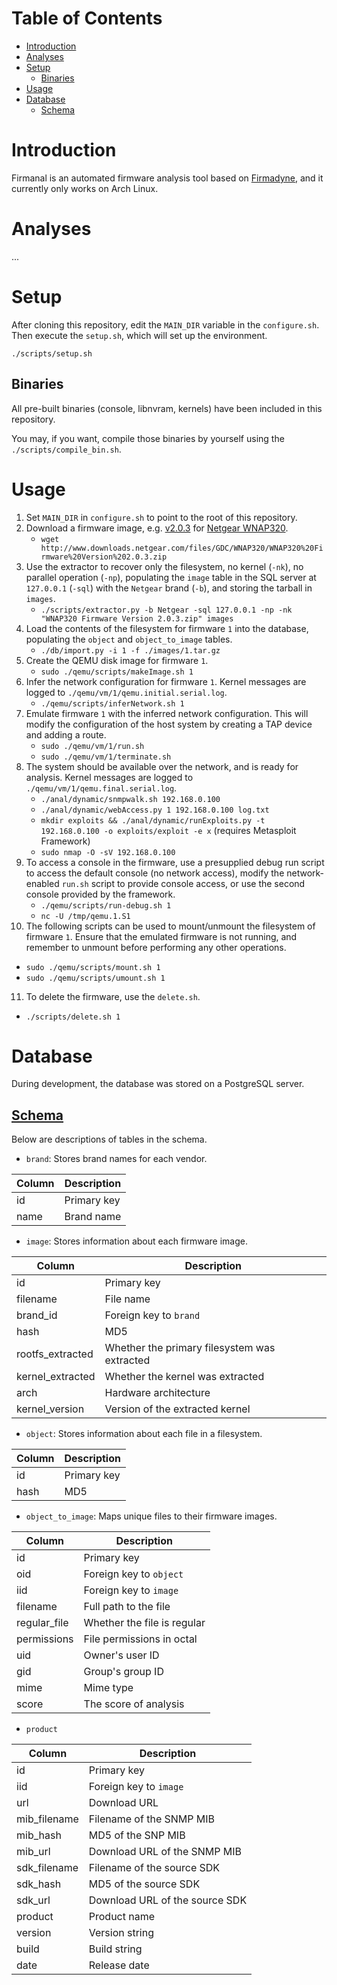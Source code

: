 # Table of Contents

- [Introduction](#introduction)
- [Analyses](#analyses)
- [Setup](#setup)
  - [Binaries](#binaries)
- [Usage](#usage)
- [Database](#database-1)
  - [Schema](#schema)

# Introduction

Firmanal is an automated firmware analysis tool based on [Firmadyne](https://github.com/firmadyne/firmadyne),
and it currently only works on Arch Linux.

# Analyses

...

# Setup

After cloning this repository, edit the `MAIN_DIR` variable in the `configure.sh`.
Then execute the `setup.sh`, which will set up the environment.

```
./scripts/setup.sh
```

## Binaries

All pre-built binaries (console, libnvram, kernels) have been included in this repository.

You may, if you want, compile those binaries by yourself using the `./scripts/compile_bin.sh`.

# Usage

1. Set `MAIN_DIR` in `configure.sh` to point to the root of this repository.
2. Download a firmware image, e.g. [v2.0.3](http://www.downloads.netgear.com/files/GDC/WNAP320/WNAP320%20Firmware%20Version%202.0.3.zip) for [Netgear WNAP320](http://www.netgear.com/business/products/wireless/business-wireless/wnap320.aspx).
   * `wget http://www.downloads.netgear.com/files/GDC/WNAP320/WNAP320%20Firmware%20Version%202.0.3.zip`
3. Use the extractor to recover only the filesystem, no kernel (`-nk`), no parallel operation (`-np`), populating the `image` table in the SQL server at `127.0.0.1` (`-sql`) with the `Netgear` brand (`-b`), and storing the tarball in `images`.
   * `./scripts/extractor.py -b Netgear -sql 127.0.0.1 -np -nk "WNAP320 Firmware Version 2.0.3.zip" images`
4. Load the contents of the filesystem for firmware `1` into the database, populating the `object` and `object_to_image` tables.
   * `./db/import.py -i 1 -f ./images/1.tar.gz`
5. Create the QEMU disk image for firmware `1`.
   * `sudo ./qemu/scripts/makeImage.sh 1`
6. Infer the network configuration for firmware `1`. Kernel messages are logged to `./qemu/vm/1/qemu.initial.serial.log`.
   * `./qemu/scripts/inferNetwork.sh 1`
7. Emulate firmware `1` with the inferred network configuration. This will modify the configuration of the host system by creating a TAP device and adding a route.
   * `sudo ./qemu/vm/1/run.sh`
   * `sudo ./qemu/vm/1/terminate.sh`
8. The system should be available over the network, and is ready for analysis. Kernel messages are logged to `./qemu/vm/1/qemu.final.serial.log`.
   * `./anal/dynamic/snmpwalk.sh 192.168.0.100`
   * `./anal/dynamic/webAccess.py 1 192.168.0.100 log.txt`
   * `mkdir exploits && ./anal/dynamic/runExploits.py -t 192.168.0.100 -o exploits/exploit -e x` (requires Metasploit Framework)
   * `sudo nmap -O -sV 192.168.0.100`
9. To access a console in the firmware, use a presupplied debug run script to access the default console (no network access), modify the network-enabled `run.sh` script to provide console access, or use the second console provided by the framework.
   * `./qemu/scripts/run-debug.sh 1`
   * `nc -U /tmp/qemu.1.S1`
10. The following scripts can be used to mount/unmount the filesystem of firmware `1`. Ensure that the emulated firmware is not running, and remember to unmount before performing any other operations.
   * `sudo ./qemu/scripts/mount.sh 1`
   * `sudo ./qemu/scripts/umount.sh 1`
11. To delete the firmware, use the `delete.sh`.
   * `./scripts/delete.sh 1`

# Database

During development, the database was stored on a PostgreSQL server.

## [Schema](https://github.com/niorehkids/firmanal/blob/master/db/schema)

Below are descriptions of tables in the schema.

* `brand`: Stores brand names for each vendor.

| Column | Description |
| ------ | ----------- |
| id     | Primary key |
| name   | Brand name  |

* `image`: Stores information about each firmware image.

| Column           | Description                                  |
| ---------------- | -------------------------------------------- |
| id               | Primary key                                  |
| filename         | File name                                    |
| brand_id         | Foreign key to `brand`                       |
| hash             | MD5                                          |
| rootfs_extracted | Whether the primary filesystem was extracted |
| kernel_extracted | Whether the kernel was extracted             |
| arch             | Hardware architecture                        |
| kernel_version   | Version of the extracted kernel              |

* `object`: Stores information about each file in a filesystem.

| Column           | Description            |
| ---------------- | ---------------------- |
| id               | Primary key            |
| hash             | MD5                    |

* `object_to_image`: Maps unique files to their firmware images.

| Column           | Description                 |
| ---------------- | --------------------------- |
| id               | Primary key                 |
| oid              | Foreign key to `object`     |
| iid              | Foreign key to `image`      |
| filename         | Full path to the file       |
| regular_file     | Whether the file is regular |
| permissions      | File permissions in octal   |
| uid              | Owner's user ID             |
| gid              | Group's group ID            |
| mime             | Mime type                   |
| score            | The score of analysis       |

* `product`

| Column       | Description                    |
| ------------ | ------------------------------ |
| id           | Primary key                    |
| iid          | Foreign key to `image`         |
| url          | Download URL                   |
| mib_filename | Filename of the SNMP MIB       |
| mib_hash     | MD5 of the SNP MIB             |
| mib_url      | Download URL of the SNMP MIB   |
| sdk_filename | Filename of the source SDK     |
| sdk_hash     | MD5 of the source SDK          |
| sdk_url      | Download URL of the source SDK |
| product      | Product name                   |
| version      | Version string                 |
| build        | Build string                   |
| date         | Release date                   |

